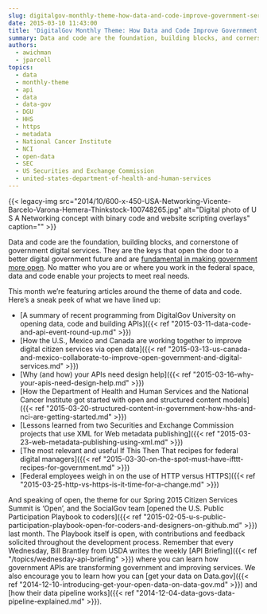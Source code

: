 ```yaml
---
slug: digitalgov-monthly-theme-how-data-and-code-improve-government-services
date: 2015-03-10 11:43:00
title: 'DigitalGov Monthly Theme: How Data and Code Improve Government Services'
summary: Data and code are the foundation, building blocks, and cornerstone of government digital services. They are the keys that open the door to a better digital government future and are fundamental in making government more open. No matter who you are or where you work in the federal space, data and code enable your projects
authors:
  - awichman
  - jparcell
topics:
  - data
  - monthly-theme
  - api
  - data
  - data-gov
  - DGU
  - HHS
  - https
  - metadata
  - National Cancer Institute
  - NCI
  - open-data
  - SEC
  - US Securities and Exchange Commission
  - united-states-department-of-health-and-human-services
---
```


{{< legacy-img src="2014/10/600-x-450-USA-Networking-Vicente-Barcelo-Varona-Hemera-Thinkstock-100748265.jpg" alt="Digital photo of U S A Networking concept with binary code and website scripting overlays" caption="" >}}

Data and code are the foundation, building blocks, and cornerstone of government digital services. They are the keys that open the door to a better digital government future and are [fundamental in making government more open](http://www.whitehouse.gov/open). No matter who you are or where you work in the federal space, data and code enable your projects to meet real needs.

This month we’re featuring articles around the theme of data and code. Here&#8217;s a sneak peek of what we have lined up:

  * [A summary of recent programming from DigitalGov University on opening data, code and building APIs]({{< ref "2015-03-11-data-code-and-api-event-round-up.md" >}})
  * [How the U.S., Mexico and Canada are working together to improve digital citizen services via open data]({{< ref "2015-03-13-us-canada-and-mexico-collaborate-to-improve-open-government-and-digital-services.md" >}})
  * [Why (and how) your APIs need design help]({{< ref "2015-03-16-why-your-apis-need-design-help.md" >}})
  * [How the Department of Health and Human Services and the National Cancer Institute got started with open and structured content models]({{< ref "2015-03-20-structured-content-in-government-how-hhs-and-nci-are-getting-started.md" >}})
  * [Lessons learned from two Securities and Exchange Commission projects that use XML for Web metadata publishing]({{< ref "2015-03-23-web-metadata-publishing-using-xml.md" >}})
  * [The most relevant and useful If This Then That recipes for federal digital managers]({{< ref "2015-03-30-on-the-spot-must-have-ifttt-recipes-for-government.md" >}})
  * [Federal employees weigh in on the use of HTTP versus HTTPS]({{< ref "2015-03-25-http-vs-https-is-it-time-for-a-change.md" >}})

And speaking of open, the theme for our Spring 2015 Citizen Services Summit is &#8216;Open&#8217;, and the SocialGov team [opened the U.S. Public Participation Playbook to coders]({{< ref "2015-02-05-u-s-public-participation-playbook-open-for-coders-and-designers-on-github.md" >}}) last month. The Playbook itself is open, with contributions and feedback solicited throughout the development process. Remember that every Wednesday, Bill Brantley from USDA writes the weekly [API Briefing]({{< ref "/topics/wednesday-api-briefing" >}}) where you can learn how government APIs are transforming government and improving services. We also encourage you to learn how you can [get your data on Data.gov]({{< ref "2014-12-10-introducing-get-your-open-data-on-data-gov.md" >}}) and [how their data pipeline works]({{< ref "2014-12-04-data-govs-data-pipeline-explained.md" >}}).
